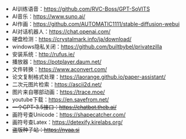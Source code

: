  + AI训练语音：https://github.com/RVC-Boss/GPT-SoVITS
  + AI音乐：https://www.suno.ai/
  + AI作画：https://github.com/AUTOMATIC1111/stable-diffusion-webui
  + AI对话机器人：https://chat.openai.com/
  + 硬盘检测：https://crystalmark.info/ja/download/
  + windows隐私关闭：https://github.com/builtbybel/privatezilla
  + 安装系统：http://rufus.ie/
  + 播放器：https://potplayer.daum.net/
  + 文件转换：https://www.aconvert.com/
  + 论文复制格式处理：https://laorange.github.io/paper-assistant/
  + 二次元图片检索：https://ascii2d.net/
  + 图片来自哪部动画：https://trace.moe/
  + youtube下载：https://en.savefrom.net/
  + ~~一个GPT-3.5接口：https://chatbot.theb.ai/~~
  + 画符号查Unicode：https://shapecatcher.com/
  + 画符号查Latex：https://detexify.kirelabs.org/
  + ~~盗版种子站：https://nyaa.si~~


